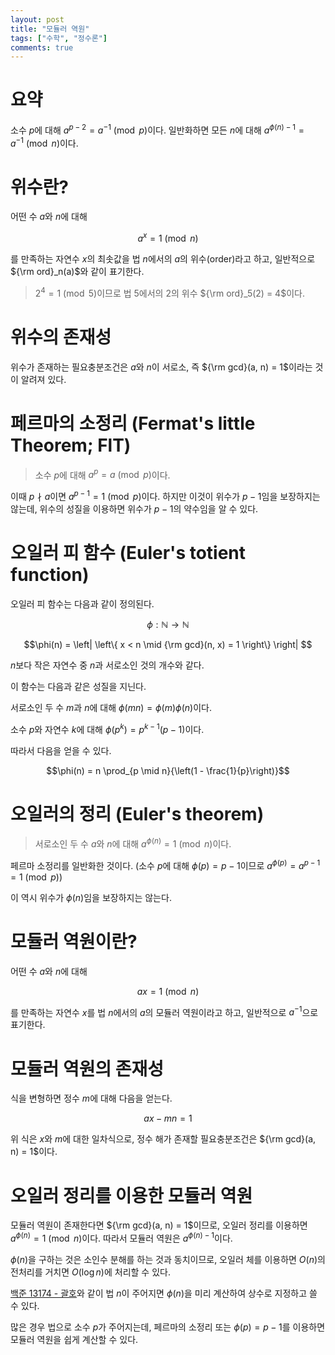 ```yaml
---
layout: post
title: "모듈러 역원"
tags: ["수학", "정수론"]
comments: true
--- 
```


# 요약

소수 $p$에 대해 $a^{p-2} = a^{-1} \pmod{p}$이다.
일반화하면 모든 $n$에 대해 $a^{\phi(n)-1} = a^{-1} \pmod{n}$이다.

# 위수란? 

어떤 수 $a$와 $n$에 대해

$$a^x = 1 \pmod{n}$$ 

를 만족하는 자연수 $x$의 최솟값을 법 $n$에서의 $a$의 위수(order)라고 하고, 일반적으로 ${\rm ord}_n(a)$와 같이 표기한다.

> $2^4 = 1 \pmod{5}$이므로 법 5에서의 2의 위수 ${\rm ord}_5(2) = 4$이다.


# 위수의 존재성 

위수가 존재하는 필요충분조건은 $a$와 $n$이 서로소, 즉 ${\rm gcd}(a, n) = 1$이라는 것이 알려져 있다. 

# 페르마의 소정리 (Fermat's little Theorem; FlT) 

> 소수 $p$에 대해 $a^{p} = a \pmod{p}$이다.

이때 $p \nmid a$이면 $a^{p-1} = 1 \pmod{p}$이다. 하지만 이것이 위수가 $p-1$임을 보장하지는 않는데, 위수의 성질을 이용하면 위수가 $p-1$의 약수임을 알 수 있다.

# 오일러 피 함수 (Euler's totient function)

오일러 피 함수는 다음과 같이 정의된다.

$$\phi : \mathbb{N} \to \mathbb{N}$$

$$\phi(n) = \left| \left\{ x < n \mid {\rm gcd}(n, x) = 1 \right\} \right| $$

$n$보다 작은 자연수 중 $n$과 서로소인 것의 개수와 같다.

이 함수는 다음과 같은 성질을 지닌다.

서로소인 두 수 $m$과 $n$에 대해 $\phi(mn) = \phi(m)\phi(n)$이다.

소수 $p$와 자연수 $k$에 대해 $\phi(p^k) = p^{k-1}(p-1)$이다.

따라서 다음을 얻을 수 있다.

$$\phi(n) = n \prod_{p \mid n}{\left(1 - \frac{1}{p}\right)}$$

# 오일러의 정리 (Euler's theorem)

> 서로소인 두 수 $a$와 $n$에 대해 $a^{\phi(n)} = 1 \pmod{n}$이다.

페르마 소정리를 일반화한 것이다. (소수 $p$에 대해 $\phi(p)=p-1$이므로 $a^{\phi(p)} = a^{p-1} = 1 \pmod{p}$)

이 역시 위수가 $\phi(n)$임을 보장하지는 않는다.

# 모듈러 역원이란?

어떤 수 $a$와 $n$에 대해

$$ax = 1 \pmod{n}$$

를 만족하는 자연수 $x$를 법 $n$에서의 $a$의 모듈러 역원이라고 하고, 일반적으로 $a^{-1}$으로 표기한다.

# 모듈러 역원의 존재성

식을 변형하면 정수 $m$에 대해 다음을 얻는다. 

$$ax - mn = 1$$ 

위 식은 $x$와 $m$에 대한 일차식으로, 정수 해가 존재할 필요충분조건은 ${\rm gcd}(a, n) = 1$이다.

# 오일러 정리를 이용한 모듈러 역원

모듈러 역원이 존재한다면 ${\rm gcd}(a, n) = 1$이므로, 오일러 정리를 이용하면 $a^{\phi(n)} = 1 \pmod{n}$이다. 따라서 모듈러 역원은 $a^{\phi(n)-1}$이다.

$\phi(n)$을 구하는 것은 소인수 분해를 하는 것과 동치이므로, 오일러 체를 이용하면 $O(n)$의 전처리를 거치면 $O(\log{n})$에 처리할 수 있다.

[백준 13174 - 괄호](/BOJ13174/)와 같이 법 $n$이 주어지면 $\phi(n)$을 미리 계산하여 상수로 지정하고 쓸 수 있다.

많은 경우 법으로 소수 $p$가 주어지는데, 페르마의 소정리 또는 $\phi(p) = p - 1$를 이용하면 모듈러 역원을 쉽게 계산할 수 있다.
